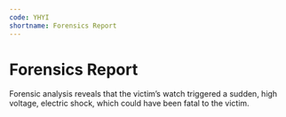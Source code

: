 ```yaml
---
code: YHYI
shortname: Forensics Report
---
```


# Forensics Report

Forensic analysis reveals that the victim’s watch triggered a sudden, high voltage, electric shock, which could have been fatal to the victim.
